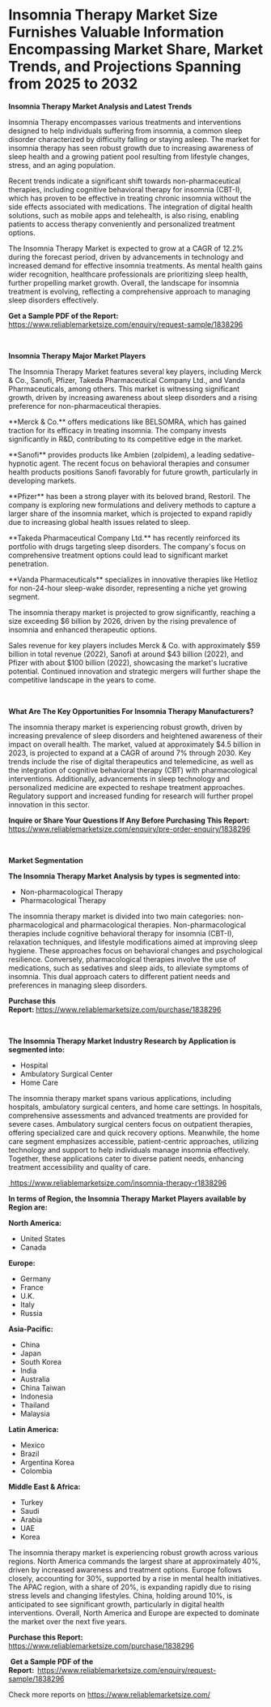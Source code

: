 <p><h1>Insomnia Therapy Market Size Furnishes Valuable Information Encompassing Market Share, Market Trends, and Projections Spanning from 2025 to 2032</h1></p><p><strong>Insomnia Therapy Market Analysis and Latest Trends</strong></p>
<p><p>Insomnia Therapy encompasses various treatments and interventions designed to help individuals suffering from insomnia, a common sleep disorder characterized by difficulty falling or staying asleep. The market for insomnia therapy has seen robust growth due to increasing awareness of sleep health and a growing patient pool resulting from lifestyle changes, stress, and an aging population. </p><p>Recent trends indicate a significant shift towards non-pharmaceutical therapies, including cognitive behavioral therapy for insomnia (CBT-I), which has proven to be effective in treating chronic insomnia without the side effects associated with medications. The integration of digital health solutions, such as mobile apps and telehealth, is also rising, enabling patients to access therapy conveniently and personalized treatment options.</p><p>The Insomnia Therapy Market is expected to grow at a CAGR of 12.2% during the forecast period, driven by advancements in technology and increased demand for effective insomnia treatments. As mental health gains wider recognition, healthcare professionals are prioritizing sleep health, further propelling market growth. Overall, the landscape for insomnia treatment is evolving, reflecting a comprehensive approach to managing sleep disorders effectively.</p></p>
<p><strong>Get a Sample PDF of the Report:&nbsp;</strong> <a href="https://www.reliablemarketsize.com/enquiry/request-sample/1838296?utm_campaign=2324&utm_medium=2&utm_source=Github&utm_content=ia&utm_term=03032025&utm_id=insomnia-therapy">https://www.reliablemarketsize.com/enquiry/request-sample/1838296</a></p>
<p>&nbsp;</p>
<p><strong>Insomnia Therapy Major Market Players</strong></p>
<p><p>The Insomnia Therapy Market features several key players, including Merck & Co., Sanofi, Pfizer, Takeda Pharmaceutical Company Ltd., and Vanda Pharmaceuticals, among others. This market is witnessing significant growth, driven by increasing awareness about sleep disorders and a rising preference for non-pharmaceutical therapies.</p><p>**Merck & Co.** offers medications like BELSOMRA, which has gained traction for its efficacy in treating insomnia. The company invests significantly in R&D, contributing to its competitive edge in the market.</p><p>**Sanofi** provides products like Ambien (zolpidem), a leading sedative-hypnotic agent. The recent focus on behavioral therapies and consumer health products positions Sanofi favorably for future growth, particularly in developing markets.</p><p>**Pfizer** has been a strong player with its beloved brand, Restoril. The company is exploring new formulations and delivery methods to capture a larger share of the insomnia market, which is projected to expand rapidly due to increasing global health issues related to sleep.</p><p>**Takeda Pharmaceutical Company Ltd.** has recently reinforced its portfolio with drugs targeting sleep disorders. The company's focus on comprehensive treatment options could lead to significant market penetration.</p><p>**Vanda Pharmaceuticals** specializes in innovative therapies like Hetlioz for non-24-hour sleep-wake disorder, representing a niche yet growing segment.</p><p>The insomnia therapy market is projected to grow significantly, reaching a size exceeding $6 billion by 2026, driven by the rising prevalence of insomnia and enhanced therapeutic options. </p><p>Sales revenue for key players includes Merck & Co. with approximately $59 billion in total revenue (2022), Sanofi at around $43 billion (2022), and Pfizer with about $100 billion (2022), showcasing the market's lucrative potential. Continued innovation and strategic mergers will further shape the competitive landscape in the years to come.</p></p>
<p>&nbsp;</p>
<p><strong>What Are The Key Opportunities For Insomnia Therapy Manufacturers?</strong></p>
<p><p>The insomnia therapy market is experiencing robust growth, driven by increasing prevalence of sleep disorders and heightened awareness of their impact on overall health. The market, valued at approximately $4.5 billion in 2023, is projected to expand at a CAGR of around 7% through 2030. Key trends include the rise of digital therapeutics and telemedicine, as well as the integration of cognitive behavioral therapy (CBT) with pharmacological interventions. Additionally, advancements in sleep technology and personalized medicine are expected to reshape treatment approaches. Regulatory support and increased funding for research will further propel innovation in this sector.</p></p>
<p><strong>Inquire or Share Your Questions If Any Before Purchasing This Report:</strong> <a href="https://www.reliablemarketsize.com/enquiry/pre-order-enquiry/1838296?utm_campaign=2324&utm_medium=2&utm_source=Github&utm_content=ia&utm_term=03032025&utm_id=insomnia-therapy">https://www.reliablemarketsize.com/enquiry/pre-order-enquiry/1838296</a></p>
<p>&nbsp;</p>
<p><strong>Market Segmentation</strong></p>
<p><strong>The Insomnia Therapy Market Analysis by types is segmented into:</strong></p>
<p><ul><li>Non-pharmacological Therapy</li><li>Pharmacological Therapy</li></ul></p>
<p><p>The insomnia therapy market is divided into two main categories: non-pharmacological and pharmacological therapies. Non-pharmacological therapies include cognitive behavioral therapy for insomnia (CBT-I), relaxation techniques, and lifestyle modifications aimed at improving sleep hygiene. These approaches focus on behavioral changes and psychological resilience. Conversely, pharmacological therapies involve the use of medications, such as sedatives and sleep aids, to alleviate symptoms of insomnia. This dual approach caters to different patient needs and preferences in managing sleep disorders.</p></p>
<p><strong>Purchase this Report:&nbsp;</strong><a href="https://www.reliablemarketsize.com/purchase/1838296?utm_campaign=2324&utm_medium=2&utm_source=Github&utm_content=ia&utm_term=03032025&utm_id=insomnia-therapy">https://www.reliablemarketsize.com/purchase/1838296</a></p>
<p>&nbsp;</p>
<p><strong>The Insomnia Therapy Market Industry Research by Application is segmented into:</strong></p>
<p><ul><li>Hospital</li><li>Ambulatory Surgical Center</li><li>Home Care</li></ul></p>
<p><p>The insomnia therapy market spans various applications, including hospitals, ambulatory surgical centers, and home care settings. In hospitals, comprehensive assessments and advanced treatments are provided for severe cases. Ambulatory surgical centers focus on outpatient therapies, offering specialized care and quick recovery options. Meanwhile, the home care segment emphasizes accessible, patient-centric approaches, utilizing technology and support to help individuals manage insomnia effectively. Together, these applications cater to diverse patient needs, enhancing treatment accessibility and quality of care.</p></p>
<p><a href="https://www.reliablemarketsize.com/insomnia-therapy-r1838296?utm_campaign=2324&utm_medium=2&utm_source=Github&utm_content=ia&utm_term=03032025&utm_id=insomnia-therapy">&nbsp;https://www.reliablemarketsize.com/insomnia-therapy-r1838296</a></p>
<p><strong>In terms of Region, the Insomnia Therapy Market Players available by Region are:</strong></p>
<p>
    <p> <strong> North America: </strong>
        <ul>
            <li>United States</li>
            <li>Canada</li>
        </ul>
        </p> 
    <p> <strong> Europe: </strong>
        <ul>
            <li>Germany</li>
            <li>France</li>
            <li>U.K.</li>
            <li>Italy</li>
            <li>Russia</li>
        </ul>
        </p> 
    <p> <strong> Asia-Pacific: </strong>
        <ul>
            <li>China</li>
            <li>Japan</li>
            <li>South Korea</li>
            <li>India</li>
            <li>Australia</li>
            <li>China Taiwan</li>
            <li>Indonesia</li>
            <li>Thailand</li>
            <li>Malaysia</li>
        </ul>
        </p> 
    <p> <strong> Latin America: </strong>
        <ul>
            <li>Mexico</li>
            <li>Brazil</li>
            <li>Argentina Korea</li>
            <li>Colombia</li>
        </ul>
        </p> 
    <p> <strong> Middle East & Africa: </strong>
        <ul>
            <li>Turkey</li>
            <li>Saudi</li>
            <li>Arabia</li>
            <li>UAE</li>
            <li>Korea</li>
        </ul>
    </p>
    </p>
<p><p>The insomnia therapy market is experiencing robust growth across various regions. North America commands the largest share at approximately 40%, driven by increased awareness and treatment options. Europe follows closely, accounting for 30%, supported by a rise in mental health initiatives. The APAC region, with a share of 20%, is expanding rapidly due to rising stress levels and changing lifestyles. China, holding around 10%, is anticipated to see significant growth, particularly in digital health interventions. Overall, North America and Europe are expected to dominate the market over the next five years.</p></p>
<p><strong>Purchase this Report: </strong><a href="https://www.reliablemarketsize.com/purchase/1838296?utm_campaign=2324&utm_medium=2&utm_source=Github&utm_content=ia&utm_term=03032025&utm_id=insomnia-therapy">https://www.reliablemarketsize.com/purchase/1838296</a></p>
<p>&nbsp;<strong>Get a Sample PDF of the Report:&nbsp;&nbsp;</strong><a href="https://www.reliablemarketsize.com/enquiry/request-sample/1838296?utm_campaign=2324&utm_medium=2&utm_source=Github&utm_content=ia&utm_term=03032025&utm_id=insomnia-therapy">https://www.reliablemarketsize.com/enquiry/request-sample/1838296</a></p>
<p><strong></strong></p>
<p>Check more reports on <a href="https://www.reliablemarketsize.com/?utm_campaign=2324&utm_medium=2&utm_source=Github&utm_content=ia&utm_term=03032025&utm_id=insomnia-therapy">https://www.reliablemarketsize.com/</a></p>